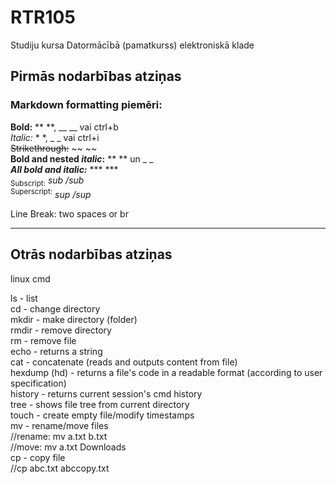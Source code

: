 # RTR105
Studiju kursa Datormācībā (pamatkurss) elektroniskā klade

## Pirmās nodarbības atziņas
 ### Markdown formatting piemēri:
 **Bold:** ** **, __ __ vai ctrl+b  
 _Italic:_ * *, _ _ vai ctrl+i  
 ~~Strikethrough:~~ ~~ ~~  
 **Bold and nested _italic_:** ** ** un _ _  
 **_All bold and italic:_** *** ***  
 <sub>Subscript:</sub> *sub /sub*  
 <sup>Superscript:</sup> *sup /sup*

 Line Break: two spaces or br

 ------------------------------------------
 ## Otrās nodarbības atziņas
 linux cmd

 ls - list  
 cd - change directory  
 mkdir - make directory (folder)  
 rmdir - remove directory  
 rm - remove file  
 echo - returns a string  
 cat - concatenate (reads and outputs content from file)  
 hexdump (hd) - returns a file's code in a readable format (according to user specification)  
 history - returns current session's cmd history  
 tree - shows file tree from current directory  
 touch - create empty file/modify timestamps  
 mv - rename/move files  
     //rename: mv a.txt b.txt  
     //move: mv a.txt Downloads  
 cp - copy file  
      //cp abc.txt abccopy.txt  
 
    
